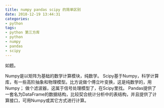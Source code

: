 ```yaml
---
title: numpy pandas scipy 的简单区别
date: 2018-12-19 13:44:31
categories:
- python
tags:
- python 第三方库
- python
- numpy
- pandas
- scipy
---
```

如题。
<!-- more -->
Numpy是以矩阵为基础的数学计算模块，纯数学。
Scipy基于Numpy，科学计算库，有一些高阶抽象和物理模型。比方说做个傅立叶变换，这是纯数学的，用Numpy；
做个滤波器，这属于信号处理模型了，在Scipy里找。
Pandas提供了一套名为DataFrame的数据结构，比较契合统计分析中的表结构，并且提供了计算接口，可用Numpy或其它方式进行计算。



















